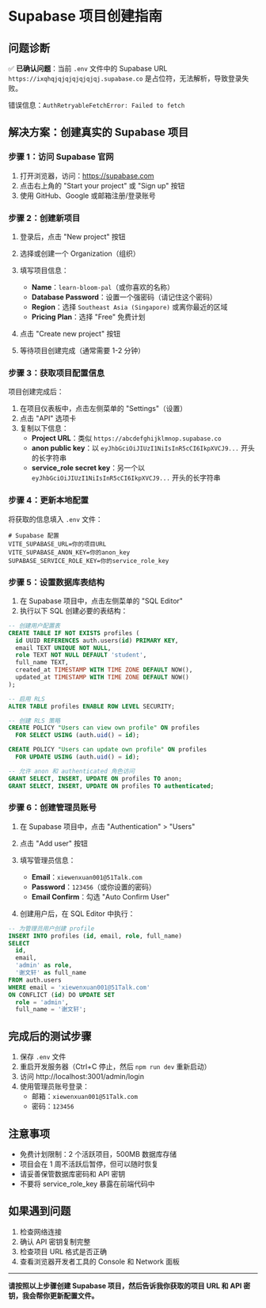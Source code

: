 # Supabase 项目创建指南

## 问题诊断

✅ **已确认问题**：当前 `.env` 文件中的 Supabase URL `https://ixqhqjqjqjqjqjqjqj.supabase.co` 是占位符，无法解析，导致登录失败。

错误信息：`AuthRetryableFetchError: Failed to fetch`

## 解决方案：创建真实的 Supabase 项目

### 步骤 1：访问 Supabase 官网

1. 打开浏览器，访问：https://supabase.com
2. 点击右上角的 "Start your project" 或 "Sign up" 按钮
3. 使用 GitHub、Google 或邮箱注册/登录账号

### 步骤 2：创建新项目

1. 登录后，点击 "New project" 按钮
2. 选择或创建一个 Organization（组织）
3. 填写项目信息：
   - **Name**：`learn-bloom-pal`（或你喜欢的名称）
   - **Database Password**：设置一个强密码（请记住这个密码）
   - **Region**：选择 `Southeast Asia (Singapore)` 或离你最近的区域
   - **Pricing Plan**：选择 "Free" 免费计划

4. 点击 "Create new project" 按钮
5. 等待项目创建完成（通常需要 1-2 分钟）

### 步骤 3：获取项目配置信息

项目创建完成后：

1. 在项目仪表板中，点击左侧菜单的 "Settings"（设置）
2. 点击 "API" 选项卡
3. 复制以下信息：
   - **Project URL**：类似 `https://abcdefghijklmnop.supabase.co`
   - **anon public key**：以 `eyJhbGciOiJIUzI1NiIsInR5cCI6IkpXVCJ9...` 开头的长字符串
   - **service_role secret key**：另一个以 `eyJhbGciOiJIUzI1NiIsInR5cCI6IkpXVCJ9...` 开头的长字符串

### 步骤 4：更新本地配置

将获取的信息填入 `.env` 文件：

```env
# Supabase 配置
VITE_SUPABASE_URL=你的项目URL
VITE_SUPABASE_ANON_KEY=你的anon_key
SUPABASE_SERVICE_ROLE_KEY=你的service_role_key
```

### 步骤 5：设置数据库表结构

1. 在 Supabase 项目中，点击左侧菜单的 "SQL Editor"
2. 执行以下 SQL 创建必要的表结构：

```sql
-- 创建用户配置表
CREATE TABLE IF NOT EXISTS profiles (
  id UUID REFERENCES auth.users(id) PRIMARY KEY,
  email TEXT UNIQUE NOT NULL,
  role TEXT NOT NULL DEFAULT 'student',
  full_name TEXT,
  created_at TIMESTAMP WITH TIME ZONE DEFAULT NOW(),
  updated_at TIMESTAMP WITH TIME ZONE DEFAULT NOW()
);

-- 启用 RLS
ALTER TABLE profiles ENABLE ROW LEVEL SECURITY;

-- 创建 RLS 策略
CREATE POLICY "Users can view own profile" ON profiles
  FOR SELECT USING (auth.uid() = id);

CREATE POLICY "Users can update own profile" ON profiles
  FOR UPDATE USING (auth.uid() = id);

-- 允许 anon 和 authenticated 角色访问
GRANT SELECT, INSERT, UPDATE ON profiles TO anon;
GRANT SELECT, INSERT, UPDATE ON profiles TO authenticated;
```

### 步骤 6：创建管理员账号

1. 在 Supabase 项目中，点击 "Authentication" > "Users"
2. 点击 "Add user" 按钮
3. 填写管理员信息：
   - **Email**：`xiewenxuan001@51Talk.com`
   - **Password**：`123456`（或你设置的密码）
   - **Email Confirm**：勾选 "Auto Confirm User"

4. 创建用户后，在 SQL Editor 中执行：

```sql
-- 为管理员用户创建 profile
INSERT INTO profiles (id, email, role, full_name)
SELECT 
  id, 
  email, 
  'admin' as role,
  '谢文轩' as full_name
FROM auth.users 
WHERE email = 'xiewenxuan001@51Talk.com'
ON CONFLICT (id) DO UPDATE SET 
  role = 'admin',
  full_name = '谢文轩';
```

## 完成后的测试步骤

1. 保存 `.env` 文件
2. 重启开发服务器（Ctrl+C 停止，然后 `npm run dev` 重新启动）
3. 访问 http://localhost:3001/admin/login
4. 使用管理员账号登录：
   - 邮箱：`xiewenxuan001@51Talk.com`
   - 密码：`123456`

## 注意事项

- 免费计划限制：2 个活跃项目，500MB 数据库存储
- 项目会在 1 周不活跃后暂停，但可以随时恢复
- 请妥善保管数据库密码和 API 密钥
- 不要将 service_role_key 暴露在前端代码中

## 如果遇到问题

1. 检查网络连接
2. 确认 API 密钥复制完整
3. 检查项目 URL 格式是否正确
4. 查看浏览器开发者工具的 Console 和 Network 面板

---

**请按照以上步骤创建 Supabase 项目，然后告诉我你获取的项目 URL 和 API 密钥，我会帮你更新配置文件。**